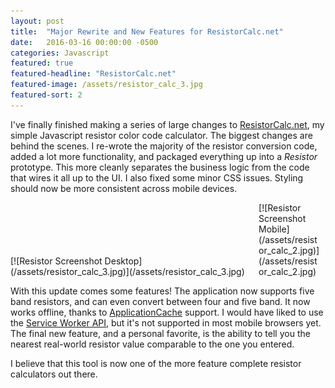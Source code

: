```yaml
---
layout: post
title:  "Major Rewrite and New Features for ResistorCalc.net"
date:   2016-03-16 00:00:00 -0500
categories: Javascript
featured: true
featured-headline: "ResistorCalc.net"
featured-image: /assets/resistor_calc_3.jpg
featured-sort: 2
---
```


I've finally finished making a series of large changes to [ResistorCalc.net](http://www.resistorcalc.net), my simple Javascript resistor color code calculator. The biggest changes are behind the scenes. I re-wrote the majority of the resistor conversion code, added a lot more functionality, and packaged everything up into a *Resistor* prototype. This more cleanly separates the business logic from the code that wires it all up to the UI. I also fixed some minor CSS issues. Styling should now be more consistent across mobile devices.

<div class='image-container' style='width:78%;display:inline-block;'>
[![Resistor Screenshot Desktop](/assets/resistor_calc_3.jpg)](/assets/resistor_calc_3.jpg)
</div>
<div class='image-container' style='width:20%;display:inline-block;'>
[![Resistor Screenshot Mobile](/assets/resistor_calc_2.jpg)](/assets/resistor_calc_2.jpg)
</div>

With this update comes some features! The application now supports five band resistors, and can even convert between four and five band. It now works offline, thanks to [ApplicationCache](https://developer.mozilla.org/en-US/docs/Web/HTML/Using_the_application_cache) support. I would have liked to use the [Service Worker API](https://developer.mozilla.org/en-US/docs/Web/API/Service_Worker_API/Using_Service_Workers), but it's not supported in most mobile browsers yet. The final new feature, and a personal favorite, is the ability to tell you the nearest real-world resistor value comparable to the one you entered. 

I believe that this tool is now one of the more feature complete resistor calculators out there.
